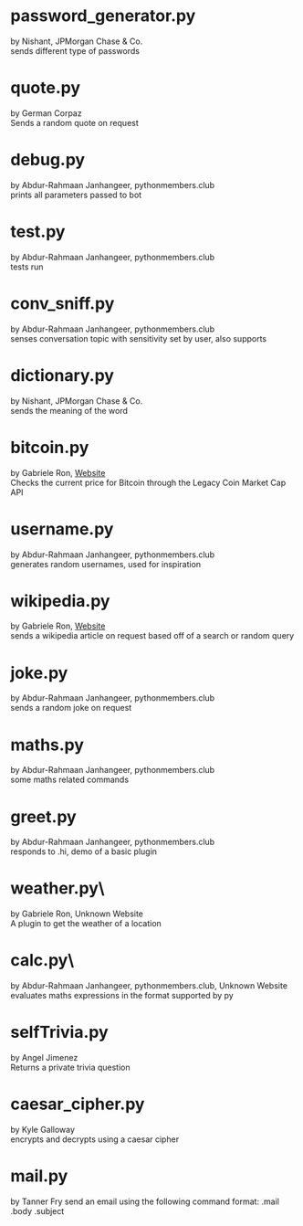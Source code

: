 # password_generator.py
by Nishant, JPMorgan Chase & Co.\
sends different type of passwords

# quote.py
by German Corpaz\
Sends a random quote on request

# debug.py
by Abdur-Rahmaan Janhangeer, pythonmembers.club\
prints all parameters passed to bot

# test.py
by Abdur-Rahmaan Janhangeer, pythonmembers.club\
tests run

# conv_sniff.py
by Abdur-Rahmaan Janhangeer, pythonmembers.club\
senses conversation topic with sensitivity set by user, also supports

# dictionary.py
by Nishant, JPMorgan Chase & Co.\
sends the meaning of the word

# bitcoin.py
by Gabriele Ron, [Website](https://Macr0Nerd.github.io)\
Checks the current price for Bitcoin through the Legacy Coin Market Cap API

# username.py
by Abdur-Rahmaan Janhangeer, pythonmembers.club\
generates random usernames, used for inspiration

# wikipedia.py
by Gabriele Ron, [Website](https://Macr0Nerd.github.io)\
sends a wikipedia article on request based off of a search or random query

# joke.py
by Abdur-Rahmaan Janhangeer, pythonmembers.club\
sends a random joke on request

# maths.py
by Abdur-Rahmaan Janhangeer, pythonmembers.club\
some maths related commands

# greet.py
by Abdur-Rahmaan Janhangeer, pythonmembers.club\
responds to .hi, demo of a basic plugin

# weather.py\
by Gabriele Ron, Unknown Website\
A plugin to get the weather of a location

# calc.py\
by Abdur-Rahmaan Janhangeer, pythonmembers.club, Unknown Website\
evaluates maths expressions in the format supported by py

# selfTrivia.py
by Angel Jimenez\
Returns a private trivia question

# caesar_cipher.py
by Kyle Galloway\
encrypts and decrypts using a caesar cipher

# mail.py
by Tanner Fry
send an email using the following command format:
.mail <To email address> .body <Text for the body of your email> .subject <Text of subject for email>
